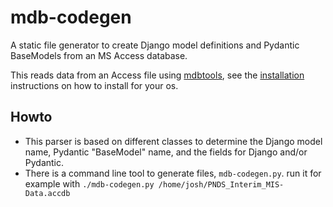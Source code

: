 # mdb-codegen

A static file generator to create Django model definitions and Pydantic BaseModels from an MS Access database.

This reads data from an Access file using [mdbtools](https://github.com/mdbtools/mdbtools), see the [installation](https://github.com/mdbtools/mdbtools#installation) instructions on how to install for your os.


## Howto

 - This parser is based on different classes to determine the Django model name, Pydantic "BaseModel" name, and the fields for Django and/or Pydantic.
 - There is a command line tool to generate files, `mdb-codegen.py`. run it for example with `./mdb-codegen.py /home/josh/PNDS_Interim_MIS-Data.accdb`